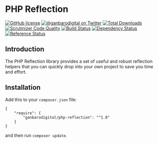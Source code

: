 # PHP Reflection

[![GitHub license](https://img.shields.io/badge/license-New%20BSD-blue.svg)](https://raw.githubusercontent.com/ganbarodigital/php-reflection/develop/LICENSE.md)
[![@ganbarodigital on Twitter](http://img.shields.io/badge/twitter-%40ganbarodigital-blue.svg?style=flat)](https://twitter.com/ganbarodigital)
[![Total Downloads](https://img.shields.io/packagist/dt/ganbarodigital/php-reflection.svg?style=flat)](https://packagist.org/packages/ganbarodigital/php-reflection)
[![Scrutinizer Code Quality](https://scrutinizer-ci.com/g/ganbarodigital/php-reflection/badges/quality-score.png?b=master)](https://scrutinizer-ci.com/g/ganbarodigital/php-reflection/?branch=master)
[![Build Status](https://scrutinizer-ci.com/g/ganbarodigital/php-reflection/badges/build.png?b=master)](https://scrutinizer-ci.com/g/ganbarodigital/php-reflection/build-status/master)
[![Dependency Status](https://www.versioneye.com/php/ganbarodigital:php-reflection/dev-master/badge.svg)](https://www.versioneye.com/php/ganbarodigital:php-reflection/dev-master)
[![Reference Status](https://www.versioneye.com/php/ganbarodigital:php-reflection/reference_badge.svg?style=flat)](https://www.versioneye.com/php/ganbarodigital:php-reflection/references)

## Introduction

The PHP Reflection library provides a set of useful and robust reflection helpers that you can quickly drop into your own project to save you time and effort.

## Installation

Add this to your `composer.json` file:

	{
		"require": {
			"ganbarodigital/php-reflection": "^1.0"
		}
	}

and then run `composer update`.
